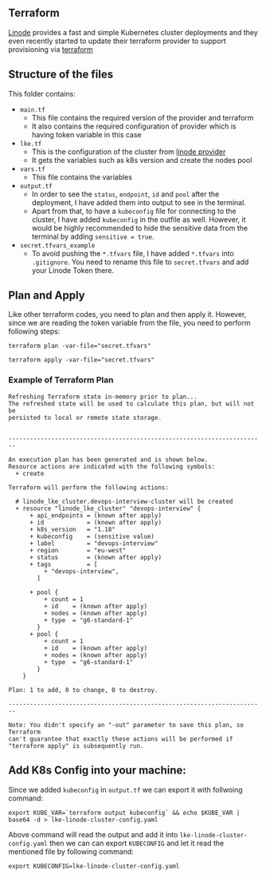 ## Terraform

[Linode](https://www.linode.com/products/kubernetes/) provides a fast and simple Kubernetes cluster deployments and they even recently started to update their terraform provider to support provisioning via [terraform](https://registry.terraform.io/providers/linode/linode/latest/docs/resources/lke_cluster)

## Structure of the files

This folder contains:

- `main.tf`
  - This file contains the required version of the provider and terraform
  - It also contains the required configuration of provider which is having token variable in this case
- `lke.tf`
  - This is the configuration of the cluster from [linode provider](https://registry.terraform.io/providers/linode/linode/latest/docs/resources/lke_cluster)
  - It gets the variables such as k8s version and create the nodes pool
- `vars.tf`
  - This file contains the variables
- `output.tf`
  - In order to see the `status`, `endpoint`, `id` and `pool` after the deployment, I have added them into output to see in the terminal.
  - Apart from that, to have a `kubeconfig` file for connecting to the cluster, I have added `kubeconfig` in the outfile as well. However, it would be highly recommended to hide the sensitive data from the terminal by adding `sensitive = true`.
- `secret.tfvars_example`
  - To avoid pushing the `*.tfvars` file, I have added `*.tfvars` into `.gitignore`. You need to rename this file to `secret.tfvars` and add your Linode Token there.

## Plan and Apply

Like other terraform codes, you need to plan and then apply it. However, since we are reading the token variable from the file, you need to perform following steps:

```
terraform plan -var-file="secret.tfvars"
```

```
terraform apply -var-file="secret.tfvars"
```
### Example of Terraform Plan

```
Refreshing Terraform state in-memory prior to plan...
The refreshed state will be used to calculate this plan, but will not be
persisted to local or remote state storage.


------------------------------------------------------------------------

An execution plan has been generated and is shown below.
Resource actions are indicated with the following symbols:
  + create

Terraform will perform the following actions:

  # linode_lke_cluster.devops-interview-cluster will be created
  + resource "linode_lke_cluster" "devops-interview" {
      + api_endpoints = (known after apply)
      + id            = (known after apply)
      + k8s_version   = "1.18"
      + kubeconfig    = (sensitive value)
      + label         = "devops-interview"
      + region        = "eu-west"
      + status        = (known after apply)
      + tags          = [
          + "devops-interview",
        ]

      + pool {
          + count = 1
          + id    = (known after apply)
          + nodes = (known after apply)
          + type  = "g6-standard-1"
        }
      + pool {
          + count = 1
          + id    = (known after apply)
          + nodes = (known after apply)
          + type  = "g6-standard-1"
        }
    }

Plan: 1 to add, 0 to change, 0 to destroy.

------------------------------------------------------------------------

Note: You didn't specify an "-out" parameter to save this plan, so Terraform
can't guarantee that exactly these actions will be performed if
"terraform apply" is subsequently run.
```

## Add K8s Config into your machine:

Since we added `kubeconfig` in `output.tf` we can export it with follwoing command:

```
export KUBE_VAR=`terraform output kubeconfig` && echo $KUBE_VAR | base64 -d > lke-linode-cluster-config.yaml
```
Above command will read the output and add it into `lke-linode-cluster-config.yaml` then we can can export `KUBECONFIG` and let it read the mentioned file by following command:

```
export KUBECONFIG=lke-linode-cluster-config.yaml
```